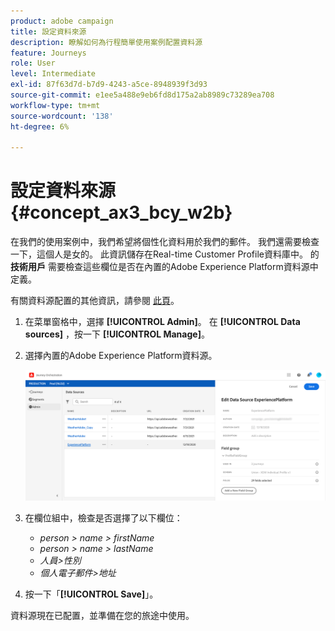 ```yaml
---
product: adobe campaign
title: 設定資料來源
description: 瞭解如何為行程簡單使用案例配置資料源
feature: Journeys
role: User
level: Intermediate
exl-id: 87f63d7d-b7d9-4243-a5ce-8948939f3d93
source-git-commit: e1ee5a488e9eb6fd8d175a2ab8989c73289ea708
workflow-type: tm+mt
source-wordcount: '138'
ht-degree: 6%

---
```


# 設定資料來源{#concept_ax3_bcy_w2b}

在我們的使用案例中，我們希望將個性化資料用於我們的郵件。 我們還需要檢查一下，這個人是女的。 此資訊儲存在Real-time Customer Profile資料庫中。 的 **技術用戶** 需要檢查這些欄位是否在內置的Adobe Experience Platform資料源中定義。

有關資料源配置的其他資訊，請參閱 [此頁](../datasource/about-data-sources.md)。

1. 在菜單窗格中，選擇 **[!UICONTROL Admin]**。 在 **[!UICONTROL Data sources]** ，按一下 **[!UICONTROL Manage]**。
1. 選擇內置的Adobe Experience Platform資料源。

   ![](../assets/journey23.png)

1. 在欄位組中，檢查是否選擇了以下欄位：

   * _person > name > firstName_
   * _person > name > lastName_
   * _人員>性別_
   * _個人電子郵件>地址_

1. 按一下「**[!UICONTROL Save]**」。

資料源現在已配置，並準備在您的旅途中使用。
